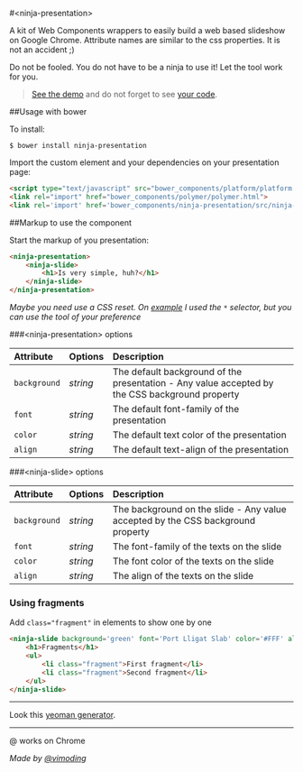 #&lt;ninja-presentation&gt;

A kit of Web Components wrappers to easily build a web based slideshow on Google Chrome.
Attribute names are similar to the css properties. It is not an accident ;)

Do not be fooled. You do not have to be a ninja to use it! Let the tool work for you.

> [See the demo](http://viniciusalmeida.github.io/ninja-presentation/#1) and do not forget to see [your code](https://github.com/viniciusalmeida/ninja-presentation/blob/gh-pages/index.html).

##Usage with bower

To install:
```
$ bower install ninja-presentation
```

Import the custom element and your dependencies on your presentation page:
```html
<script type="text/javascript" src="bower_components/platform/platform.js"></script>
<link rel="import" href="bower_components/polymer/polymer.html">
<link rel='import' href='bower_components/ninja-presentation/src/ninja-presentation.html'>
```

##Markup to use the component

Start the markup of you presentation:
```html
<ninja-presentation>
	<ninja-slide>
		<h1>Is very simple, huh?</h1>
	</ninja-slide>
</ninja-presentation>
```

*Maybe you need use a CSS reset. On [example](http://viniciusalmeida.github.io/ninja-presentation) I used the ```*``` selector, but you can use the tool of your preference*

###&lt;ninja-presentation&gt; options

|Attribute|Options|Description|
|:--------|:------|:----------|
|`background`|*string*|The default background of the presentation - Any value accepted by the CSS background property|
|`font`|*string*|The default font-family of the presentation|
|`color`|*string*|The default text color of the presentation|
|`align`|*string*|The default text-align of the presentation|

###&lt;ninja-slide&gt; options

|Attribute|Options|Description|
|:--------|:------|:----------|
|`background`|*string*|The background on the slide - Any value accepted by the CSS background property|
|`font`|*string*|The font-family of the texts on the slide|
|`color`|*string*|The font color of the texts on the slide|
|`align`|*string*|The align of the texts on the slide|

### Using fragments

Add `class="fragment"` in elements to show one by one

```html
<ninja-slide background='green' font='Port Lligat Slab' color='#FFF' align='center'>
    <h1>Fragments</h1>
    <ul>
        <li class="fragment">First fragment</li>
        <li class="fragment">Second fragment</li>
    </ul>
</ninja-slide>
```

---

Look this [yeoman generator](https://github.com/rafinskipg/generator-webcomponents/).

---

@ works on Chrome

*Made by [@vimoding](https://twitter.com/vimoding)*
